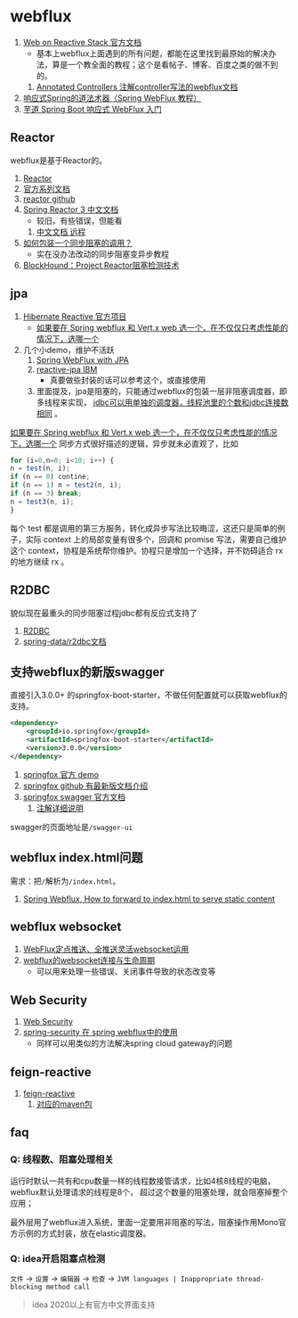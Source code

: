 # webflux
1. [Web on Reactive Stack 官方文档](https://docs.spring.io/spring/docs/current/spring-framework-reference/web-reactive.html)
    - 基本上webflux上面遇到的所有问题，都能在这里找到最原始的解决办法，算是一个教全面的教程；这个是看帖子、博客、百度之类的做不到的。
    1. [Annotated Controllers 注解controller写法的webflux文档](https://docs.spring.io/spring/docs/current/spring-framework-reference/web-reactive.html#webflux-controller)
1. [响应式Spring的道法术器（Spring WebFlux 教程）](https://blog.csdn.net/get_set/article/details/79466657)
1. [芋道 Spring Boot 响应式 WebFlux 入门](http://www.iocoder.cn/Spring-Boot/WebFlux/)

## Reactor
webflux是基于Reactor的。
1. [Reactor](https://projectreactor.io/)
1. [官方系列文档](https://projectreactor.io/docs)
1. [reactor github](https://github.com/reactor/reactor-core)
1. [Spring Reactor 3 中文文档](http://devops.gitlab.xyyweb.cn/docs/actor/spring-reactor-core-zh-doc/reference.html)
    - 较旧，有些错误，但能看
    1. [中文文档 远程](http://htmlpreview.github.io/?https://github.com/get-set/reactor-core/blob/master-zh/src/docs/index.html)
1. [如何包装一个同步阻塞的调用？](http://devops.gitlab.xyyweb.cn/docs/actor/spring-reactor-core-zh-doc/reference.html#faq.wrap-blocking)
    - 实在没办法改动的同步阻塞变异步教程
1. [BlockHound：Project Reactor阻塞检测技术](https://github.com/reactor/BlockHound)

## jpa
1. [Hibernate Reactive 官方项目](https://github.com/hibernate/hibernate-reactive)
    - [如果要在 Spring webflux 和 Vert.x web 选一个，在不仅仅只考虑性能的情况下，选哪一个](https://v2ex.com/t/673714)
1. 几个小demo，维护不活跃
    1. [Spring WebFlux with JPA](https://github.com/rxonda/webflux-with-jpa)
    1. [reactive-jpa IBM](https://github.com/IBM/reactive-components)
        - 真要做些封装的话可以参考这个，或直接使用
    1. 里面提及，jpa是阻塞的，只能通过webflux的包装一层非阻塞调度器，即多线程来实现，
    [jdbc可以用单独的调度器，线程池里的个数和jdbc连接数相同](https://github.com/chang-chao/spring-webflux-reactive-jdbc-sample) 。


[如果要在 Spring webflux 和 Vert.x web 选一个，在不仅仅只考虑性能的情况下，选哪一个](https://v2ex.com/t/673714)
同步方式很好描述的逻辑，异步就未必直观了，比如
```js
for (i=0,n=0; i<10; i++) {
n = test(n, i);
if (n == 0) contine;
if (n == 1) n = test2(n, i);
if (n == 3) break;
n = test3(n, i);
}
```
每个 test 都是调用的第三方服务，转化成异步写法比较晦涩，这还只是简单的例子，实际 context 上的局部变量有很多个，回调和 promise 写法，需要自己维护这个 context，协程是系统帮你维护。协程只是增加一个选择，并不妨碍适合 rx 的地方继续 rx 。

## R2DBC
貌似现在最重头的同步阻塞过程jdbc都有反应式支持了

1. [R2DBC](https://r2dbc.io/)
1. [spring-data/r2dbc文档](https://docs.spring.io/spring-data/r2dbc/docs/1.1.0.RC1/reference/html/#reference)

## 支持webflux的新版swagger
直接引入3.0.0+ 的springfox-boot-starter，不做任何配置就可以获取webflux的支持。
```xml
<dependency>
    <groupId>io.springfox</groupId>
    <artifactId>springfox-boot-starter</artifactId>
    <version>3.0.0</version>
</dependency>
```
1. [springfox 官方 demo](https://github.com/springfox/springfox-demos)
1. [springfox github 有最新版文档介绍](https://github.com/springfox/springfox)
1. [springfox swagger 官方文档](http://springfox.github.io/springfox/docs/current/)
    1. [注解详细说明](http://springfox.github.io/springfox/docs/current/#property-file-lookup)

swagger的页面地址是`/swagger-ui`

## webflux index.html问题
需求：把`/`解析为`/index.html`。
1. [Spring Webflux, How to forward to index.html to serve static content](https://stackoverflow.com/questions/45147280/spring-webflux-how-to-forward-to-index-html-to-serve-static-content)

## webflux websocket
1. [WebFlux定点推送、全推送灵活websocket运用](https://blog.csdn.net/qq_18537055/article/details/98681154)
1. [webflux的websocket连接与生命周期](https://blog.csdn.net/sinat_39291367/article/details/89467555)
    - 可以用来处理一些错误、关闭事件导致的状态改变等

## Web Security
1. [Web Security](https://docs.spring.io/spring/docs/current/spring-framework-reference/web-reactive.html#webflux-web-security)
1. [spring-security 在 spring webflux中的使用](https://blog.csdn.net/joker_2007/article/details/82736183)
    - 同样可以用类似的方法解决spring cloud gateway的问题

## feign-reactive
1. [feign-reactive](https://github.com/Playtika/feign-reactive)
    1. [对应的maven包](https://mvnrepository.com/search?q=feign-reactor&sort=relevance)

## faq

### Q: 线程数、阻塞处理相关

运行时默认一共有和cpu数量一样的线程数接管请求，比如4核8线程的电脑，webflux默认处理请求的线程是8个，
超过这个数量的阻塞处理，就会阻塞掉整个应用；

最外层用了webflux进入系统，里面一定要用非阻塞的写法，阻塞操作用Mono官方示例的方式封装，放在elastic调度器。

### Q: idea开启阻塞点检测
`文件` → `设置` → `编辑器` → `检查` → `JVM languages | Inappropriate thread-blocking method call`
> idea 2020以上有官方中文界面支持
